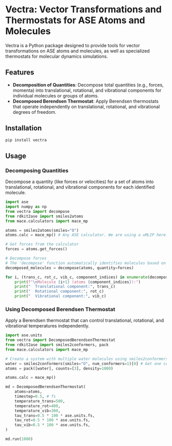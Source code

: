 # Vectra: Vector Transformations and Thermostats for ASE Atoms and Molecules

Vectra is a Python package designed to provide tools for vector transformations on ASE atoms and molecules, as well as specialized thermostats for molecular dynamics simulations.

## Features

- **Decomposition of Quantities**: Decompose total quantities (e.g., forces, momenta) into translational, rotational, and vibrational components for individual molecules or groups of atoms.
- **Decomposed Berendsen Thermostat**: Apply Berendsen thermostats that operate independently on translational, rotational, and vibrational degrees of freedom.

## Installation

```bash
pip install vectra
```

## Usage

### Decomposing Quantities

Decompose a quantity (like forces or velocities) for a set of atoms into translational, rotational, and vibrational components for each identified molecule.

```python
import ase
import numpy as np
from vectra import decompose
from rdkit2ase import smiles2atoms
from mace.calculators import mace_mp

atoms = smiles2atoms(smiles="O")
atoms.calc = mace_mp() # Any ASE calculator. We are using a uMLIP here.

# Get forces from the calculator
forces = atoms.get_forces()

# Decompose forces
# The 'decompose' function automatically identifies molecules based on connectivity.
decomposed_molecules = decompose(atoms, quantity=forces)

for i, (trans_c, rot_c, vib_c, component_indices) in enumerate(decomposed_molecules):
    print(f"\nMolecule {i+1} (atoms {component_indices}):")
    print("  Translational component:", trans_c)
    print("  Rotational component:", rot_c)
    print("  Vibrational component:", vib_c)
```


### Using Decomposed Berendsen Thermostat

Apply a Berendsen thermostat that can control translational, rotational, and vibrational temperatures independently.

```python
import ase.units
from vectra import DecomposedBerendsenThermostat
from rdkit2ase import smiles2conformers, pack
from mace.calculators import mace_mp

# Create a system with multiple water molecules using smiles2conformers and pack
water = smiles2conformers(smiles="O", num_conformers=1)[0] # Get one conformer
atoms = pack([water], counts=[3], density=1000)

atoms.calc = mace_mp()

md = DecomposedBerendsenThermostat(
    atoms=atoms,
    timestep=0.5, # fs
    temperature_trans=500,
    temperature_rot=400,
    temperature_vib=300,
    tau_trans=0.5 * 100 * ase.units.fs,
    tau_rot=0.5 * 100 * ase.units.fs,
    tau_vib=0.5 * 100 * ase.units.fs,
)

md.run(1000)
```
